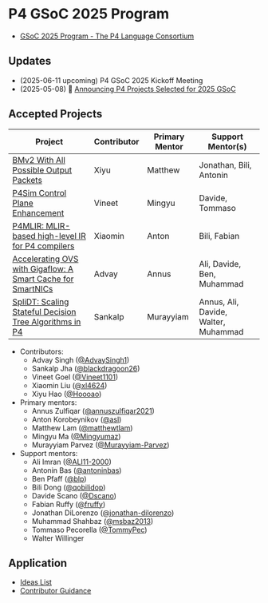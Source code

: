 # P4 GSoC 2025 Program

- [GSoC 2025 Program - The P4 Language Consortium](https://summerofcode.withgoogle.com/programs/2025/organizations/the-p4-language-consortium)

## Updates

- (2025-06-11 upcoming) P4 GSoC 2025 Kickoff Meeting
- (2025-05-08) 📝 [Announcing P4 Projects Selected for 2025 GSoC](https://p4.org/announcing-p4-projects-selected-for-2025-gsoc/)

## Accepted Projects

| Project  | Contributor | Primary Mentor | Support Mentor(s) |
| -------- | ----------- | -------------- | ----------------- |
| [BMv2 With All Possible Output Packets] | Xiyu | Matthew | Jonathan, Bili, Antonin |
| [P4Sim Control Plane Enhancement] | Vineet | Mingyu | Davide, Tommaso |
| [P4MLIR: MLIR-based high-level IR for P4 compilers] | Xiaomin | Anton | Bili, Fabian |
| [Accelerating OVS with Gigaflow: A Smart Cache for SmartNICs] | Advay | Annus | Ali, Davide, Ben, Muhammad |
| [SpliDT: Scaling Stateful Decision Tree Algorithms in P4] | Sankalp | Murayyiam | Annus, Ali, Davide, Walter, Muhammad |

[BMv2 With All Possible Output Packets]: https://summerofcode.withgoogle.com/programs/2025/projects/dsjZn7sx
[P4Sim Control Plane Enhancement]: https://summerofcode.withgoogle.com/programs/2025/projects/4Kwb6VGX
[P4MLIR: MLIR-based high-level IR for P4 compilers]: https://summerofcode.withgoogle.com/programs/2025/projects/c7FcHjXq
[Accelerating OVS with Gigaflow: A Smart Cache for SmartNICs]: https://summerofcode.withgoogle.com/programs/2025/projects/YD415t5R
[SpliDT: Scaling Stateful Decision Tree Algorithms in P4]: https://summerofcode.withgoogle.com/programs/2025/projects/Qvq4a3yR

- Contributors:
  - Advay Singh ([@AdvaySingh1](https://github.com/AdvaySingh1))
  - Sankalp Jha ([@blackdragoon26](https://github.com/blackdragoon26))
  - Vineet Goel ([@Vineet1101](https://github.com/Vineet1101))
  - Xiaomin Liu ([@xl4624](https://github.com/xl4624))
  - Xiyu Hao ([@Hoooao](https://github.com/Hoooao))
- Primary mentors:
  - Annus Zulfiqar ([@annuszulfiqar2021](https://github.com/annuszulfiqar2021))
  - Anton Korobeynikov ([@asl](https://github.com/asl))
  - Matthew Lam ([@matthewtlam](https://github.com/matthewtlam))
  - Mingyu Ma ([@Mingyumaz](https://github.com/Mingyumaz))
  - Murayyiam Parvez ([@Murayyiam-Parvez](https://github.com/Murayyiam-Parvez))
- Support mentors:
  - Ali Imran ([@ALI11-2000](https://github.com/ALI11-2000))
  - Antonin Bas ([@antoninbas](https://github.com/antoninbas))
  - Ben Pfaff ([@blp](https://github.com/blp))
  - Bili Dong ([@qobilidop](https://github.com/qobilidop))
  - Davide Scano ([@Dscano](https://github.com/Dscano))
  - Fabian Ruffy ([@fruffy](https://github.com/fruffy))
  - Jonathan DiLorenzo ([@jonathan-dilorenzo](https://github.com/jonathan-dilorenzo))
  - Muhammad Shahbaz ([@msbaz2013](https://github.com/msbaz2013))
  - Tommaso Pecorella ([@TommyPec](https://github.com/TommyPec))
  - Walter Willinger

## Application

- [Ideas List](ideas_list.md)
- [Contributor Guidance](contributor_guidance.md)
